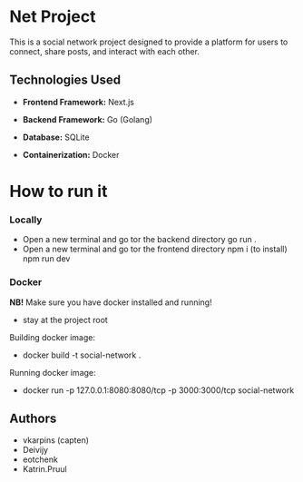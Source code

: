 # Net Project

This is a social network project designed to provide a platform for users to connect, share posts, and interact with each other.

## Technologies Used

- **Frontend Framework:** Next.js

- **Backend Framework:** Go (Golang)

- **Database:** SQLite

- **Containerization:** Docker

# How to run it

### Locally
- Open a new terminal and go tor the backend directory
        go run .
- Open a new terminal and go tor the frontend directory
        npm i (to install)
        npm run dev

### Docker

**NB!** Make sure you have docker installed and running!
- stay at the project root 

Building docker image: 
- docker build -t social-network .

Running docker image:
- docker run -p 127.0.0.1:8080:8080/tcp -p 3000:3000/tcp social-network

## Authors
- vkarpins (capten)
- Deivijy
- eotchenk
- Katrin.Pruul
